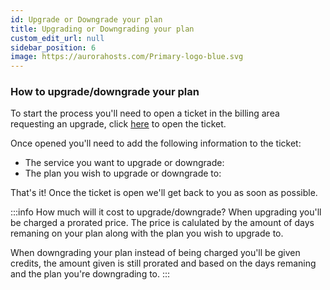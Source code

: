 ```yaml
---
id: Upgrade or Downgrade your plan
title: Upgrading or Downgrading your plan
custom_edit_url: null
sidebar_position: 6
image: https://aurorahosts.com/Primary-logo-blue.svg
---
```


### How to upgrade/downgrade your plan

To start the process you'll need to open a ticket in the billing area requesting an upgrade, click [here](https://billing.aurorahosts.com) to open the ticket.

Once opened you'll need to add the following information to the ticket:

* The service you want to upgrade or downgrade:
* The plan you wish to upgrade or downgrade to:

That's it! Once the ticket is open we'll get back to you as soon as possible.

:::info How much will it cost to upgrade/downgrade?
When upgrading you'll be charged a prorated price. The price is calulated by the amount of days remaning on your plan along with the plan you wish to upgrade to.

When downgrading your plan instead of being charged you'll be given credits, the amount given is still prorated and based on the days remaning and the plan you're downgrading to.
:::